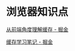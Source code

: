 # 浏览器知识点

[从前端角度理解缓存 - 掘金](https://juejin.cn/post/6844903762918637576)

[缓存学习笔记 - 掘金](https://juejin.cn/post/6862893749219885070)
